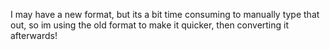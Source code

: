 I may have a new format, but its a bit time consuming to manually type that out, so im using the old format to make it quicker, then converting it afterwards!